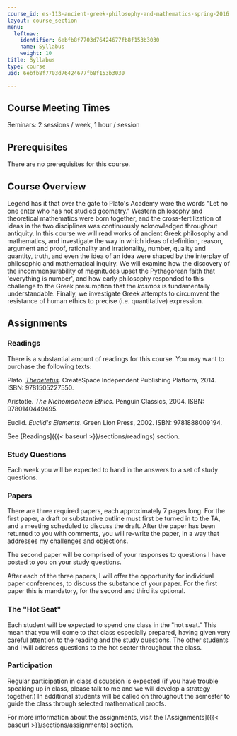 ```yaml
---
course_id: es-113-ancient-greek-philosophy-and-mathematics-spring-2016
layout: course_section
menu:
  leftnav:
    identifier: 6ebfb8f7703d76424677fb8f153b3030
    name: Syllabus
    weight: 10
title: Syllabus
type: course
uid: 6ebfb8f7703d76424677fb8f153b3030

---
```


Course Meeting Times
--------------------

Seminars: 2 sessions / week, 1 hour / session

Prerequisites
-------------

There are no prerequisites for this course.

Course Overview
---------------

Legend has it that over the gate to Plato's Academy were the words "Let no one enter who has not studied geometry." Western philosophy and theoretical mathematics were born together, and the cross-fertilization of ideas in the two disciplines was continuously acknowledged throughout antiquity. In this course we will read works of ancient Greek philosophy and mathematics, and investigate the way in which ideas of definition, reason, argument and proof, rationality and irrationality, number, quality and quantity, truth, and even the idea of an idea were shaped by the interplay of philosophic and mathematical inquiry. We will examine how the discovery of the incommensurability of magnitudes upset the Pythagorean faith that 'everything is number', and how early philosophy responded to this challenge to the Greek presumption that the _kosmos_ is fundamentally understandable. Finally, we investigate Greek attempts to circumvent the resistance of human ethics to precise (i.e. quantitative) expression.

Assignments
-----------

### Readings

There is a substantial amount of readings for this course. You may want to purchase the following texts:

Plato. [_Theaetetus_](http://classics.mit.edu/Plato/theatu.html). CreateSpace Independent Publishing Platform, 2014. ISBN: 9781505227550.

Aristotle. _The Nichomachean Ethics_. Penguin Classics, 2004. ISBN: 9780140449495.

Euclid. _Euclid's Elements_. Green Lion Press, 2002. ISBN: 9781888009194.

See [Readings]({{< baseurl >}}/sections/readings) section.

### Study Questions

Each week you will be expected to hand in the answers to a set of study questions.

### Papers

There are three required papers, each approximately 7 pages long. For the first paper, a draft or substantive outline must first be turned in to the TA, and a meeting scheduled to discuss the draft. After the paper has been returned to you with comments, you will re-write the paper, in a way that addresses my challenges and objections.

The second paper will be comprised of your responses to questions I have posted to you on your study questions.

After each of the three papers, I will offer the opportunity for individual paper conferences, to discuss the substance of your paper. For the first paper this is mandatory, for the second and third its optional.

### The "Hot Seat"

Each student will be expected to spend one class in the "hot seat." This mean that you will come to that class especially prepared, having given very careful attention to the reading and the study questions. The other students and I will address questions to the hot seater throughout the class.

### Participation

Regular participation in class discussion is expected (if you have trouble speaking up in class, please talk to me and we will develop a strategy together.) In additional students will be called on throughout the semester to guide the class through selected mathematical proofs.

For more information about the assignments, visit the [Assignments]({{< baseurl >}}/sections/assignments) section.